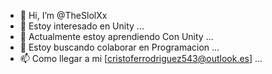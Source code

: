 - 👋 Hi, I’m @TheSlolXx
- 👀 Estoy interesado en Unity ...
- 🌱 Actualmente estoy aprendiendo Con Unity ...
- 💞️ Estoy buscando colaborar en Programacion ...
- 📫 Como llegar a mi [cristoferrodriguez543@outlook.es] ...

<!---
TheSlolXx/TheSlolXx is a ✨ special ✨ repository because its `README.md` (this file) appears on your GitHub profile.
You can click the Preview link to take a look at your changes.
--->
